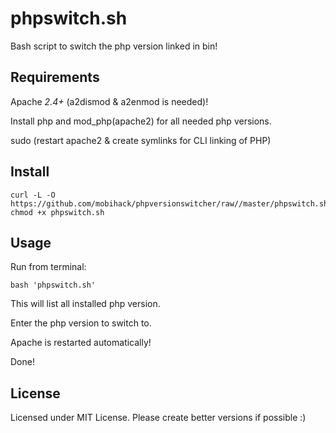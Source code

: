 # phpswitch.sh

Bash script to switch the php version linked in bin!

## Requirements

Apache *2.4+* (a2dismod & a2enmod is needed)!

Install php and mod_php(apache2) for all needed php versions.

sudo (restart apache2 & create symlinks for CLI linking of PHP)

## Install

```
curl -L -O https://github.com/mobihack/phpversionswitcher/raw//master/phpswitch.sh
chmod +x phpswitch.sh
```

## Usage
Run from terminal:

`bash 'phpswitch.sh'`

This will list all installed php version.

Enter the php version to switch to.

Apache is restarted automatically!

Done!

## License
Licensed under MIT License. Please create better versions if possible :)
